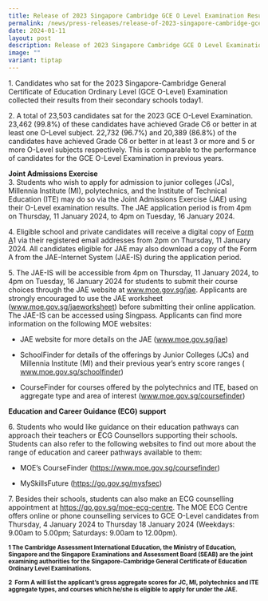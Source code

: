 ```yaml
---
title: Release of 2023 Singapore Cambridge GCE O Level Examination Results
permalink: /news/press-releases/release-of-2023-singapore-cambridge-gce-o-level-examination-results/
date: 2024-01-11
layout: post
description: Release of 2023 Singapore Cambridge GCE O Level Examination Results
image: ""
variant: tiptap
---
```

<p>1. Candidates who sat for the 2023 Singapore-Cambridge General Certificate
of Education Ordinary Level (GCE O-Level) Examination collected their results
from their secondary schools today1.</p>
<p>2. A total of 23,503 candidates sat for the 2023 GCE O-Level Examination.
23,462 (99.8%) of these candidates have achieved Grade C6 or better in
at least one O-Level subject. 22,732 (96.7%) and 20,389 (86.8%) of the
candidates have achieved Grade C6 or better in at least 3 or more and 5
or more O-Level subjects respectively. This is comparable to the performance
of candidates for the GCE O-Level Examination in previous years.</p>
<p><strong>Joint Admissions Exercise</strong>
<br>3. Students who wish to apply for admission to junior colleges (JCs),
Millennia Institute (MI), polytechnics, and the Institute of Technical
Education (ITE) may do so via the Joint Admissions Exercise (JAE) using
their O-Level examination results. The JAE application period is from 4pm
on Thursday, 11 January 2024, to 4pm on Tuesday, 16 January 2024.</p>
<p>4.&nbsp;Eligible school and private candidates will receive a digital
copy of <u>Form A</u>1 via their registered email addresses from 2pm on
Thursday, 11 January 2024. All candidates eligible for JAE may also download
a copy of the Form A from the JAE-Internet System (JAE-IS) during the application
period.</p>
<p>5. The JAE-IS will be accessible from 4pm on Thursday, 11 January 2024,
to 4pm on Tuesday, 16 January 2024 for students to submit their course
choices through the JAE website at <a href="http://www.moe.gov.sg/jae" rel="noopener noreferrer nofollow" target="_blank"><u>www.moe.gov.sg/jae</u></a>. Applicants
are strongly encouraged to use the JAE worksheet (<a href="http://www.moe.gov.sg/jae" rel="noopener noreferrer nofollow" target="_blank"><u>www.moe.gov.sg/jaeworksheet</u></a>)
before submitting their online application. The JAE-IS can be accessed
using Singpass. Applicants can find more information on the following MOE
websites:&nbsp;</p>
<ul data-tight="true" class="tight">
<li>
<p>JAE website for more details on the JAE (<a href="http://www.moe.gov.sg/jae" rel="noopener noreferrer nofollow" target="_blank"><u>www.moe.gov.sg/jae</u></a>)</p>
</li>
<li>
<p>SchoolFinder for details of the offerings by Junior Colleges (JCs) and
Millennia Institute (MI) and their previous year’s entry score ranges (
<a href="https://www.moe.gov.sg/schoolfinder" rel="noopener noreferrer nofollow" target="_blank">www.moe.gov.sg/schoolfinder</a>)</p>
</li>
<li>
<p>CourseFinder for courses offered by the polytechnics and ITE, based on
aggregate type and area of interest (<a href="http://www.moe.gov.sg/jae" rel="noopener noreferrer nofollow" target="_blank"><u>www.moe.gov.sg/coursefinder</u></a>)</p>
</li>
</ul>
<p><strong>Education and Career Guidance (ECG) support</strong>
</p>
<p>6.&nbsp;Students who would like guidance on their education pathways can
approach their teachers or ECG Counsellors supporting their schools. Students
can also refer to the following websites to find out more about the range
of education and career pathways available to them:</p>
<ul data-tight="true" class="tight">
<li>
<p>MOE’s CourseFinder (<a href="http://www.moe.gov.sg/jae" rel="noopener noreferrer nofollow" target="_blank"><u>https://www.moe.gov.sg/coursefinder</u></a>)</p>
</li>
<li>
<p>MySkillsFuture&nbsp;(<a href="http://www.moe.gov.sg/jae" rel="noopener noreferrer nofollow" target="_blank"><u>https://go.gov.sg/mysfsec</u></a>)</p>
</li>
</ul>
<p>7.&nbsp;Besides their schools, students can also make an ECG counselling
appointment at&nbsp;<a href="http://www.moe.gov.sg/jae" rel="noopener noreferrer nofollow" target="_blank"><u>https://go.gov.sg/moe-ecg-centre</u></a>.
The MOE ECG Centre offers online or phone counselling services to GCE O-Level
candidates from Thursday, 4 January 2024 to Thursday 18 January 2024 (Weekdays:
9.00am to 5.00pm; Saturdays: 9.00am to 12.00pm).</p>
<p><strong><sub>1 The Cambridge Assessment International Education, the Ministry of Education, Singapore and the Singapore Examinations and Assessment Board (SEAB) are the joint examining authorities for the Singapore-Cambridge General Certificate of Education Ordinary Level Examinations.</sub></strong>
</p>
<p><strong><sub>2&nbsp;&nbsp;Form&nbsp;A will list the applicant’s gross aggregate scores for JC, MI, polytechnics and ITE aggregate types, and courses which he/she is eligible to apply for under the JAE.</sub></strong>
</p>
<p></p>
<p></p>